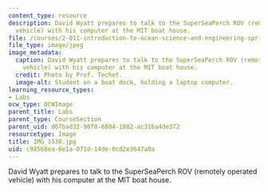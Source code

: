 ```yaml
---
content_type: resource
description: David Wyatt prepares to talk to the SuperSeaPerch ROV (remotely operated
  vehicle) with his computer at the MIT boat house.
file: /courses/2-011-introduction-to-ocean-science-and-engineering-spring-2006/c98568ea6e1a071d14de0cd2e3647a0a_IMG_1530.jpg
file_type: image/jpeg
image_metadata:
  caption: David Wyatt prepares to talk to the SuperSeaPerch ROV (remotely operated
    vehicle) with his computer at the MIT boat house.
  credit: Photo by Prof. Techet.
  image-alt: Student on a boat dock, holding a laptop computer.
learning_resource_types:
- Labs
ocw_type: OCWImage
parent_title: Labs
parent_type: CourseSection
parent_uid: d07bad32-90f0-6804-1882-ac316a4de372
resourcetype: Image
title: IMG_1530.jpg
uid: c98568ea-6e1a-071d-14de-0cd2e3647a0a
---
```

David Wyatt prepares to talk to the SuperSeaPerch ROV (remotely operated vehicle) with his computer at the MIT boat house.

